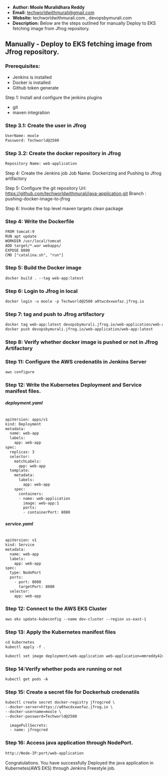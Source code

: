 + <b>Author: Moole Muralidhara Reddy</b></br>
+ <b>Email:</b> techworldwithmurali@gmail.com</br>
+ <b>Website:</b> techworldwithmurali.com , devopsbymurali.com</br>
+ <b>Description:</b> Below are the steps outlined for manually Deploy to EKS fetching image from Jfrog repository.</br>

## Manually - Deploy to EKS fetching image from Jfrog repository.

### Prerequisites:
  + Jenkins is installed
  + Docker is installed
  + Github token generate

Step 1: Install and configure the jenkins plugins
  + git
  + maven integration
  
### Step 3.1: Create the user in Jfrog
```xml
UserName: moole
Password: Techworld@2580
```
### Step 3.2: Create the docker repository in Jfrog
```xml
Repository Name: web-application
```
Step 4: Create the Jenkins job
  Job Name: Dockerizing and Pushing to Jfrog artifactory

Step 5: Configure the git repository
          Url: https://github.com/techworldwithmurali/java-application.git
          Branch : pushing-docker-image-to-jfrog

Step 6: Invoke the top level maven targets
        clean package

### Step 4: Write the Dockerfile
```xml
FROM tomcat:9
RUN apt update
WORKDIR /usr/local/tomcat
ADD target/*.war webapps/
EXPOSE 8080
CMD ["catalina.sh", "run"]
```
### Step 5: Build the Docker image
```xml
docker build . --tag web-app:latest
```
### Step 6: Login to Jfrog in local
```xml
docker login -u moole -p Techworld@2580 a0twcdxxwofaz.jfrog.io
```
### Step 7: tag and push to Jfrog artifactory
```xml
docker tag web-app:latest devopsbymurali.jfrog.io/web-application/web-app:latest
docker push devopsbymurali.jfrog.io/web-application/web-app:latest
```
### Step 8: Verify whether docker image is pushed or not in Jfrog Artifactory
### Step 11: Configure the AWS credenatils in Jenkins Server
```xml
aws configure
```
### Step 12: Write the Kubernetes Deployment and Service manifest files.
##### deployment.yaml
```xml

apiVersion: apps/v1
kind: Deployment
metadata:
  name: web-app
  labels:
    app: web-app
spec:
  replicas: 3
  selector:
    matchLabels:
      app: web-app
  template:
    metadata:
      labels:
        app: web-app
    spec:
      containers:
      - name: web-application
        image: web-app:1
        ports:
        - containerPort: 8080
```
##### service.yaml
```xml

apiVersion: v1
kind: Service
metadata:
  name: web-app
  labels:
    app: web-app
spec:
  type: NodePort
  ports:  
    - port: 8080
      targetPort: 8080
  selector:
    app: web-app
```
### Step 12: Connect to the AWS EKS Cluster
```xml
aws eks update-kubeconfig --name dev-cluster --region us-east-1
```
### Step 13: Apply the Kubernetes manifest files
```xml
cd kubernetes
kubectl apply -f .

kubectl set image deployment/web-application web-application=mmreddy424/web-application:latest
```
### Step 14:Verify whether pods are running or not
```xml
kubectl get pods -A
```
### Step 15: Create a secret file for Dockerhub credenatils
```xml
kubectl create secret docker-registry jfrogcred \
--docker-server=https://a0twcdxxwofaz.jfrog.io \
--docker-username=moole \
--docker-password=Techworld@2580
```
```xml
  imagePullSecrets:
  - name: jfrogcred
```
### Step 16: Access java application through NodePort.
```xml
http://Node-IP:port/web-application
```
Congratulations. You have successfully Deployed the java application in Kubernetes(AWS EKS) through Jenkins Freestyle job.
